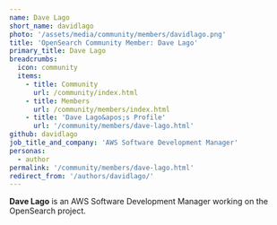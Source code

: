 ```yaml
---
name: Dave Lago
short_name: davidlago
photo: '/assets/media/community/members/davidlago.png'
title: 'OpenSearch Community Member: Dave Lago'
primary_title: Dave Lago
breadcrumbs:
  icon: community
  items:
    - title: Community
      url: /community/index.html
    - title: Members
      url: /community/members/index.html
    - title: 'Dave Lago&apos;s Profile'
      url: '/community/members/dave-lago.html'
github: davidlago
job_title_and_company: 'AWS Software Development Manager'
personas:
  - author
permalink: '/community/members/dave-lago.html'
redirect_from: '/authors/davidlago/'
---
```


**Dave Lago** is an AWS Software Development Manager working on the OpenSearch project.
